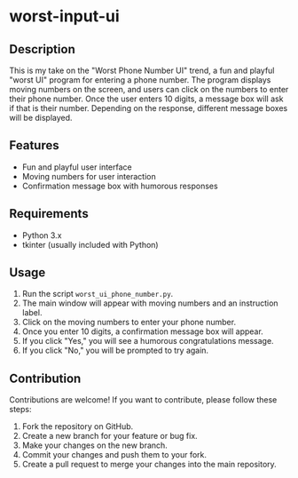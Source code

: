 # worst-input-ui

## Description
This is my take on the "Worst Phone Number UI" trend, a fun and playful "worst UI" program for entering a phone number. The program displays moving numbers on the screen, and users can click on the numbers to enter their phone number. Once the user enters 10 digits, a message box will ask if that is their number. Depending on the response, different message boxes will be displayed.

## Features
- Fun and playful user interface
- Moving numbers for user interaction
- Confirmation message box with humorous responses

## Requirements
- Python 3.x
- tkinter (usually included with Python)

## Usage
1. Run the script `worst_ui_phone_number.py`.
2. The main window will appear with moving numbers and an instruction label.
3. Click on the moving numbers to enter your phone number.
4. Once you enter 10 digits, a confirmation message box will appear.
5. If you click "Yes," you will see a humorous congratulations message.
6. If you click "No," you will be prompted to try again.

## Contribution
Contributions are welcome! If you want to contribute, please follow these steps:
1. Fork the repository on GitHub.
2. Create a new branch for your feature or bug fix.
3. Make your changes on the new branch.
4. Commit your changes and push them to your fork.
5. Create a pull request to merge your changes into the main repository.
